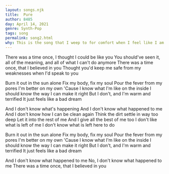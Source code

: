 ```yaml
---
layout: songs.njk
title:  Pure
author: 8485
day: April 14, 2021
genre: Synth-Pop
tags: song
permalink: song2.html
why: This is the song that I weep to for comfort when I feel like I am not enough, like hugging a plush toy tight.
---
```


There was a time once, I thought I could be like you
You should've seen it, all of the meaning, and all of what I can't do anymore
There was a time once, that I believed in you
Thought you'd keep me safe from my weaknesses when I'd speak to you

Burn it out in the sun alone
Fix my body, fix my soul
Pour the fever from my pores
I'm better on my own
'Cause I know what I'm like on the inside
I should know the way I can make it right
But I don't, and I'm warm and terrified
It just feels like a bad dream

And I don't know what's happening
And I don't know what happened to me
And I don't know how I can be clean again
Think the dirt settle in way too deep
Let it into the rest of me
And I give all the best of me too
I don't like what is left of me
I don't know what is left here to do

Burn it out in the sun alone
Fix my body, fix my soul
Pour the fever from my pores
I'm better on my own
'Cause I know what I'm like on the inside
I should know the way I can make it right
But I don't, and I'm warm and terrified
It just feels like a bad dream

And I don't know what happened to me
No, I don't know what happened to me
There was a time once, that I believed in you